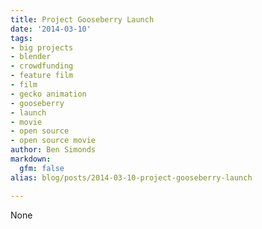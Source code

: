 ```yaml
---
title: Project Gooseberry Launch
date: '2014-03-10'
tags:
- big projects
- blender
- crowdfunding
- feature film
- film
- gecko animation
- gooseberry
- launch
- movie
- open source
- open source movie
author: Ben Simonds
markdown:
  gfm: false
alias: blog/posts/2014-03-10-project-gooseberry-launch

---
```


None

